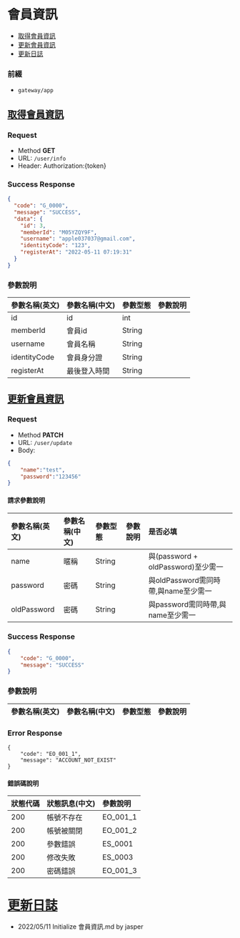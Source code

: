 # 會員資訊

* [取得會員資訊](#取得會員資訊)
* [更新會員資訊](#更新會員資訊)
* [更新日誌](#更新日誌)

### 前綴
- ```gateway/app```

## [取得會員資訊](#取得會員資訊)
### Request
- Method **GET**
- URL: ```/user/info```
- Header: Authorization:{token}

### Success Response

```json
{
  "code": "G_0000",
  "message": "SUCCESS",
  "data": {
    "id": 3,
    "memberId": "M05YZQY9F",
    "username": "apple037037@gmail.com",
    "identityCode": "123",
    "registerAt": "2022-05-11 07:19:31"
  }
}
```

### 參數說明
|參數名稱(英文)|參數名稱(中文)|參數型態|參數說明|
|:--|:--|:--|:--|
|id|id|int||
|memberId|會員id|String||
|username|會員名稱|String||
|identityCode|會員身分證|String||
|registerAt|最後登入時間|String||

## [更新會員資訊](#更新會員資訊)
### Request
- Method **PATCH**
- URL: ```/user/update```
- Body:
```json
{
    "name":"test",
    "password":"123456"
}
```

#### 請求參數說明
|參數名稱(英文)|參數名稱(中文)|參數型態|參數說明|是否必填|
|:--|:--|:--|:--|:--|
|name|暱稱|String||與(password + oldPassword)至少需一|
|password|密碼|String||與oldPassword需同時帶,與name至少需一|
|oldPassword|密碼|String||與password需同時帶,與name至少需一|


### Success Response

```json
{
    "code": "G_0000",
    "message": "SUCCESS"
}
```

### 參數說明
|參數名稱(英文)|參數名稱(中文)|參數型態|參數說明|
|:--|:--|:--|:--|

### Error Response

```
{
    "code": "EO_001_1",
    "message": "ACCOUNT_NOT_EXIST"
}
```

#### 錯誤碼說明
|狀態代碼|狀態訊息(中文)|參數說明|
|:--|:--|:--|
|200|帳號不存在|EO_001_1|
|200|帳號被關閉|EO_001_2|
|200|參數錯誤|ES_0001|
|200|修改失敗|ES_0003|
|200|密碼錯誤|EO_001_3|


# [更新日誌](#更新日誌)
- 2022/05/11 Initialize 會員資訊.md by jasper
